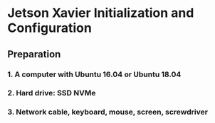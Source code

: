 # Jetson Xavier Initialization and Configuration

## Preparation
### 1. A computer with Ubuntu 16.04 or Ubuntu 18.04
### 2. Hard drive: SSD NVMe
### 3. Network cable, keyboard, mouse, screen, screwdriver
